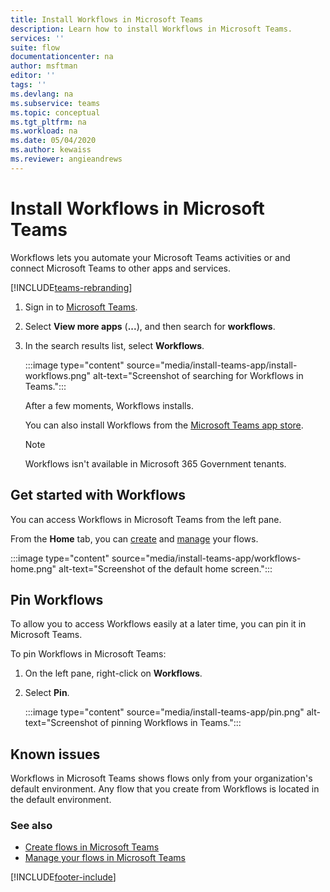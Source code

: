 ```yaml
---
title: Install Workflows in Microsoft Teams
description: Learn how to install Workflows in Microsoft Teams.
services: ''
suite: flow
documentationcenter: na
author: msftman
editor: ''
tags: ''
ms.devlang: na
ms.subservice: teams
ms.topic: conceptual
ms.tgt_pltfrm: na
ms.workload: na
ms.date: 05/04/2020
ms.author: kewaiss
ms.reviewer: angieandrews
---
```


# Install Workflows in Microsoft Teams

Workflows lets you automate your Microsoft Teams activities or and connect Microsoft Teams to other apps and services. 

[!INCLUDE[teams-rebranding](../includes/teams-rebranding.md)]

1. Sign in to [Microsoft Teams](https://teams.microsoft.com).
1. Select **View more apps** (**...**), and then search for **workflows**.
1. In the search results list, select **Workflows**.

    :::image type="content" source="media/install-teams-app/install-workflows.png" alt-text="Screenshot of searching for Workflows in Teams.":::

    After a few moments, Workflows installs.

    You can also install Workflows from the [Microsoft Teams app store](https://teams.microsoft.com/l/app/c3a1996d-db0f-4857-a6ea-7aabf0266b00?source=store-copy-link).

    > [!NOTE]
    > Workflows isn't available in Microsoft 365 Government tenants.

## Get started with Workflows

You can access Workflows in Microsoft Teams from the left pane.

From the **Home** tab, you can [create](./teams-app-create.md) and [manage](./teams-app-home.md) your flows.

:::image type="content" source="media/install-teams-app/workflows-home.png" alt-text="Screenshot of the default home screen.":::

## Pin Workflows

To allow you to access Workflows easily at a later time, you can pin it in Microsoft Teams.

To pin Workflows in Microsoft Teams:

1. On the left pane, right-click on **Workflows**.
1. Select **Pin**.

    :::image type="content" source="media/install-teams-app/pin.png" alt-text="Screenshot of pinning Workflows in Teams.":::

## Known issues

Workflows in Microsoft Teams shows flows only from your organization's default environment. Any flow that you create from Workflows is located in the default environment.

### See also

- [Create flows in Microsoft Teams](./teams-app-create.md)
- [Manage your flows in Microsoft Teams](./teams-app-home.md)


[!INCLUDE[footer-include](../includes/footer-banner.md)]
